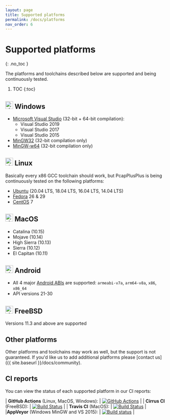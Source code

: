 ```yaml
---
layout: page
title: Supported platforms
permalink: /docs/platforms
nav_order: 6
---
```


# Supported platforms
{: .no_toc }

The platforms and toolchains described below are supported and being continuously tested.

1. TOC
{:toc}

## <img src="{{ site.baseurl }}/resources/logo-windows.png" alt="drawing" width="24" title="Windows"/> Windows

- [Microsoft Visual Studio](https://visualstudio.microsoft.com/) (32-bit + 64-bit compilation):
  - Visual Studio 2019
  - Visual Studio 2017
  - Visual Studio 2015 
- [MinGW32](http://www.mingw.org/) (32-bit compilation only)
- [MinGW-w64](https://mingw-w64.org) (32-bit compilation only)

## <img src="{{ site.baseurl }}/resources/logo-linux.png" alt="drawing" width="24" title="Linux"/> Linux

Basically every x86 GCC toolchain should work, but PcapPlusPlus is being continuously tested on the following platforms:

- [Ubuntu](https://ubuntu.com/) (20.04 LTS, 18.04 LTS, 16.04 LTS, 14.04 LTS)
- [Fedora](https://getfedora.org/) 26 & 29
- [CentOS](https://www.centos.org/) 7

## <img src="{{ site.baseurl }}/resources/logo-apple.png" alt="drawing" width="24" title="MacOS"/> MacOS

- Catalina (10.15)
- Mojave (10.14)
- High Sierra (10.13)
- Sierra (10.12)
- El Capitan (10.11)

## <img src="{{ site.baseurl }}/resources/logo-android.png" alt="drawing" width="24" title="Android"/> Android

- All 4 major [Android ABIs](https://developer.android.com/ndk/guides/abis) are supported: `armeabi-v7a`, `arm64-v8a`, `x86`, `x86_64`
- API versions 21-30

## <img src="{{ site.baseurl }}/resources/logo-freebsd.png" alt="drawing" width="24" title="FreeBSD"/> FreeBSD

Versions 11.3 and above are supported

## Other platforms

Other platforms and toolchains may work as well, but the support is not guaranteed. If you'd like us to add additional platforms please [contact us]({{ site.baseurl }}/docs/community).

## CI reports

You can view the status of each supported platform in our CI reports:

| __GitHub Actions__ (Linux, MacOS, Windows): | [![GitHub Actions](https://github.com/seladb/PcapPlusPlus/workflows/Build%20and%20test/badge.svg)](https://github.com/seladb/PcapPlusPlus/actions?query=workflow%3A%22Build+and+test%22) |
| __Cirrus CI__ (FreeBSD): | [![Build Status](https://api.cirrus-ci.com/github/seladb/PcapPlusPlus.svg)](https://cirrus-ci.com/github/seladb/PcapPlusPlus) |
| __Travis CI__ (MacOS): | [![Build Status](https://travis-ci.org/seladb/PcapPlusPlus.svg?branch=master)](https://travis-ci.org/seladb/PcapPlusPlus) |
|__AppVeyor__ (Windows MinGW and VS 2015): | [![Build status](https://ci.appveyor.com/api/projects/status/4u5ui21ibbevkstc/branch/master?svg=true)](https://ci.appveyor.com/project/seladb/pcapplusplus/branch/master) |
